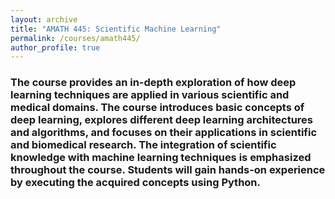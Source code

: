 ```yaml
---
layout: archive
title: "AMATH 445: Scientific Machine Learning"
permalink: /courses/amath445/
author_profile: true
---
```


### The course provides an in-depth exploration of how deep learning techniques are applied in various scientific and medical domains. The course introduces basic concepts of deep learning, explores different deep learning architectures and algorithms, and focuses on their applications in scientific and biomedical research. The integration of scientific knowledge with machine learning techniques is emphasized throughout the course. Students will gain hands-on experience by executing the acquired concepts using Python.